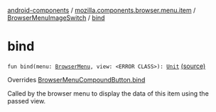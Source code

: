 [android-components](../../index.md) / [mozilla.components.browser.menu.item](../index.md) / [BrowserMenuImageSwitch](index.md) / [bind](./bind.md)

# bind

`fun bind(menu: `[`BrowserMenu`](../../mozilla.components.browser.menu/-browser-menu/index.md)`, view: <ERROR CLASS>): `[`Unit`](https://kotlinlang.org/api/latest/jvm/stdlib/kotlin/-unit/index.html) [(source)](https://github.com/mozilla-mobile/android-components/blob/master/components/browser/menu/src/main/java/mozilla/components/browser/menu/item/BrowserMenuImageSwitch.kt#L36)

Overrides [BrowserMenuCompoundButton.bind](../-browser-menu-compound-button/bind.md)

Called by the browser menu to display the data of this item using the passed view.

